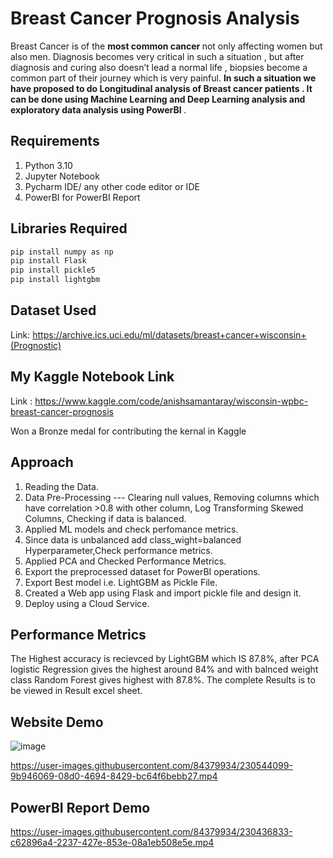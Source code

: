 # Breast Cancer Prognosis Analysis 

  Breast Cancer is of the <strong> most common cancer </strong> not only affecting women but also men. Diagnosis becomes very critical in such a situation  ,
  but after diagnosis and curing also doesn’t lead a normal life , biopsies become a common part of their journey which is very painful. 
  <strong>In such a situation we have proposed to do Longitudinal analysis of Breast cancer patients . It can be done using Machine Learning and Deep Learning analysis 
  and exploratory data analysis using PowerBI </strong>.

## Requirements

1. Python 3.10
2. Jupyter Notebook
3. Pycharm IDE/ any other code editor or IDE
4. PowerBI for PowerBI Report
  
## Libraries Required

```bash
pip install numpy as np
pip install Flask
pip install pickle5
pip install lightgbm
```
## Dataset Used

Link: https://archive.ics.uci.edu/ml/datasets/breast+cancer+wisconsin+(Prognostic)

## My Kaggle Notebook Link

Link : https://www.kaggle.com/code/anishsamantaray/wisconsin-wpbc-breast-cancer-prognosis

Won a Bronze medal for contributing the kernal in Kaggle

## Approach

1. Reading the Data.
2. Data Pre-Processing --- Clearing null values, Removing columns which have correlation >0.8 with other column, Log Transforming Skewed Columns, Checking if data is balanced.
3. Applied ML models and check perfomance metrics.
4. Since data is unbalanced add class_wight=balanced Hyperparameter,Check performance metrics.
5. Applied PCA and Checked Performance Metrics.
6. Export the preprocessed dataset for PowerBI operations.
7. Export Best model i.e. LightGBM as Pickle File.
8. Created a Web app using Flask and import pickle file and design it.
9. Deploy using a Cloud Service.

## Performance Metrics

The Highest accuracy is recievced by LightGBM which IS 87.8%, after PCA logistic Regression gives the highest around 84% and with balnced weight class Random Forest gives highest with 87.8%.
The complete Results is to be viewed in Result excel sheet.

## Website Demo

![image](https://user-images.githubusercontent.com/84379934/233467731-62a25808-386f-4468-8269-bc52f48ad83b.png)



https://user-images.githubusercontent.com/84379934/230544099-9b946069-08d0-4694-8429-bc64f6bebb27.mp4



## PowerBI Report Demo



https://user-images.githubusercontent.com/84379934/230436833-c62896a4-2237-427e-853e-08a1eb508e5e.mp4


